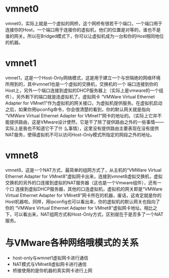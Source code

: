 # vmnet0
vmnet0，实际上就是一个虚拟的网桥，这个网桥有很若干个端口，一个端口用于连接你的Host，一个端口用于连接你的虚拟机，他们的位置是对等的，谁也不是谁的网关。所以在Bridged模式下，你可以让虚拟机成为一台和你的Host相同地位的机器。

# vmnet1
vmnet1，这是一个Host-Only网络模式，这是用于建立一个与世隔绝的网络环境所用到的，其中vmnet1也是一个虚拟的交换机，交换机的一个 端口连接到你的Host上，另外一个端口连接到虚拟的DHCP服务器上（实际上是vmware的一个组件），另外剩下的端口就是连虚拟机了。虚拟网卡 “VMWare Virtual Ethernet Adapter for VMnet1”作为虚拟机的网关接口，为虚拟机提供服务。在虚拟机启动之后，如果你用ipconfig命令，你会很清楚的看到，你的默认网关就是指向 “VMWare Virtual Ethernet Adapter for VMnet1”网卡的地址的。（实际上它并不能提供路由，这是VMware设计使然，它是干了除了提供路由之外的一些事情——实际上是我也不知道它干了什 么事情），这里没有提供路由主要表现在没有提供NAT服务，使得虚拟机不可以访问Host-Only模式所指定的网段之外的地址。

# vmnet8
vmnet8，这是一个NAT方式，最简单的组网方式了，从主机的“VMWare Virtual Ethernet Adapter for VMnet8”虚拟网卡出来，连接到vmnet8虚拟交换机，虚拟交换机的另外的口连接到虚拟的NAT服务器（这也是一个Vmware组件），还有一个口 连接到虚拟DHCP服务器，其他的口连虚拟机，虚拟机的网关即是“VMWare Virtual Ethernet Adapter for VMnet8”网卡所在的机器，废话，这肯定就是你的Host机器啦。同样，用ipconfig也可以看出来，你的虚拟机的默认网关也指向了你的 “VMWare Virtual Ethernet Adapter for VMnet8”虚拟网卡地址。相比之下，可以看出来，NAT组网方式和Host-Only方式，区别就在于是否多了一个NAT服务。

 
# 与VMware各种网络哦模式的关系
+ host-only与wmnet1虚拟网卡进行通信
+ NAT模式与VMnet8虚拟网卡进行通信
+ 桥接使用的是你机器的真实网卡进行上网